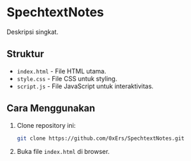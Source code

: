 # SpechtextNotes

Deskripsi singkat.
## Struktur

- `index.html` - File HTML utama.
- `style.css` - File CSS untuk styling.
- `script.js` - File JavaScript untuk interaktivitas.

## Cara Menggunakan

1. Clone repository ini:
    ```sh
    git clone https://github.com/0xErs/SpechtextNotes.git
    ```

2. Buka file `index.html` di browser.

